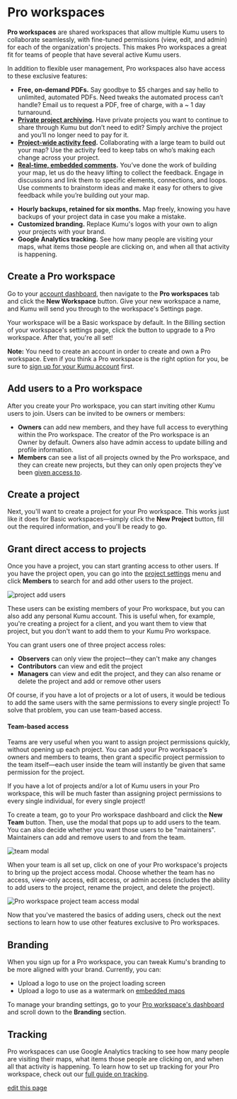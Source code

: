 # Pro workspaces

**Pro workspaces** are shared workspaces that allow multiple Kumu users to collaborate seamlessly, with fine-tuned permissions (view, edit, and admin) for each of the organization's projects. This makes Pro workspaces a great fit for teams of people that have several active Kumu users.

In addition to flexible user management, Pro workspaces also have access to these exclusive features:
- **Free, on-demand PDFs.** Say goodbye to $5 charges and say hello to unlimited, automated PDFs. Need tweaks the automated process can’t handle? Email us to request a PDF, free of charge, with a ~ 1 day turnaround.
- **[Private project archiving](/guides/archiving-projects.html).** Have private projects you want to continue to share through Kumu but don’t need to edit? Simply archive the project and you’ll no longer need to pay for it.
- **[Project-wide activity feed](/guides/activity-feed.html).** Collaborating with a large team to build out your map? Use the activity feed to keep tabs on who’s making each change across your project.
- **[Real-time, embedded comments](/guides/issues.html).** You’ve done the work of building your map, let us do the heavy lifting to collect the feedback. Engage in discussions and link them to specific elements, connections, and loops. Use comments to brainstorm ideas and make it easy for others to give feedback while you’re building out your map.
<!-- - **[Single sign-on](/guides/single-sign-on.html).** Enable authentication for your Pro workspace through your SAML 2.0 provider (only Azure AD supported at this time). -->
<!-- - **Required [multi-factor authentication](/guides/multi-factor-authentication.html).** Multi-factor authentication (MFA) helps keep your account and projects. With a Pro workspace, you can require MFA for everyone accessing your projects. -->
- **Hourly backups, retained for six months.** Map freely, knowing you have backups of your project data in case you make a mistake.
- **Customized branding.** Replace Kumu's logos with your own to align your projects with your brand.
- **Google Analytics tracking.** See how many people are visiting your maps, what items those people are clicking on, and when all that activity is happening.


## Create a Pro workspace

Go to your [account dashboard](https://kumu.io/dashboard), then navigate to the **Pro workspaces** tab and click the **New Workspace** button. Give your new workspace a name, and Kumu will send you through to the workspace's Settings page.

Your workspace will be a Basic workspace by default. In the Billing section of your workspace's settings page, click the button to upgrade to a Pro workspace. After that, you're all set!

<p class="alert alert-warning">
<b>Note:</b> You need to create an account in order to create and own a Pro workspace. Even if you think a Pro workspace is the right option for you, be sure to <a class="alert-link" href="https://kumu.io/join">sign up for your Kumu account</a> first.
</p>


## Add users to a Pro workspace

After you create your Pro workspace, you can start inviting other Kumu users to join. Users can be invited to be owners or members:

- **Owners** can add new members, and they have full access to everything within the Pro workspace. The creator of the Pro workspace is an Owner by default. Owners also have admin access to update billing and profile information.
- **Members** can see a list of all projects owned by the Pro workspace, and they can create new projects, but they can only open projects they've been [given access to](#grant-direct-access-to-projects).


## Create a project

Next, you'll want to create a project for your Pro workspace. This works just like it does for Basic workspaces—simply click the **New Project** button, fill out the required information, and you'll be ready to go.


## Grant direct access to projects

Once you have a project, you can start granting access to other users. If you have the project open, you can go into the [project settings](/overview/settings.html#project-settings) menu and click **Members** to search for and add other users to the project.

![project add users](/images/pro-workspace-project-users.png)

These users can be existing members of your Pro workspace, but you can also add any personal Kumu account. This is useful when, for example, you're creating a project for a client, and you want them to view that project, but you don't want to add them to your Kumu Pro workspace.

You can grant users one of three project access roles:

- **Observers** can only view the project—they can't make any changes
- **Contributors** can view and edit the project
- **Managers** can view and edit the project, and they can also rename or delete the project and add or remove other users

Of course, if you have a lot of projects or a lot of users, it would be tedious to add the same users with the same permissions to every single project! To solve that problem, you can use team-based access.


#### Team-based access

Teams are very useful when you want to assign project permissions quickly, without opening up each project. You can add your Pro workspace's owners and members to teams, then grant a specific project permission to the team itself—each user inside the team will instantly be given that same permission for the project.

If you have a lot of projects and/or a lot of Kumu users in your Pro workspace, this will be much faster than assigning project permissions to every single individual, for every single project!

To create a team, go to your Pro workspace dashboard and click the **New Team** button. Then, use the modal that pops up to add users to the team. You can also decide whether you want those users to be "maintainers". Maintainers can add and remove users to and from the team.

![team modal](/images/pro-workspace-team.png)

When your team is all set up, click on one of your Pro workspace's projects to bring up the project access modal. Choose whether the team has no access, view-only access, edit access, or admin access (includes the ability to add users to the project, rename the project, and delete the project).

![Pro workspace project team access modal](/images/pro-workspace-project-team-access.png)

Now that you've mastered the basics of adding users, check out the next sections to learn how to use other features exclusive to Pro workspaces.

<!-- <iframe src="https://player.vimeo.com/video/135484585" width="640" height="360" frameborder="0" webkitallowfullscreen mozallowfullscreen allowfullscreen></iframe>
 -->


## Branding

When you sign up for a Pro workspace, you can tweak Kumu's branding to be more aligned with your brand. Currently, you can:

- Upload a logo to use on the project loading screen
- Upload a logo to use as a watermark on [embedded maps](/guides/share-and-embed.html)

To manage your branding settings, go to your [Pro workspace's dashboard](/overview/dashboard.html#pro-workspace-dashboard) and scroll down to the **Branding** section.


## Tracking

Pro workspaces can use Google Analytics tracking to see how many people are visiting their maps, what items those people are clicking on, and when all that activity is happening. To learn how to set up tracking for your Pro workspace, check out our [full guide on tracking](/guides/tracking.html).



<span class="edit-link"><a href="https://github.com/kumu/docs/blob/master/guides/pro-workspaces.md" target="_blank"><i class="fa fa-github"></i> edit this page</a></span>
